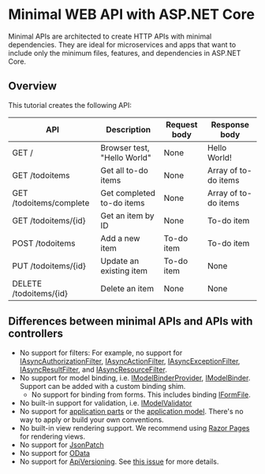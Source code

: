 # Minimal WEB API with ASP.NET Core

Minimal APIs are architected to create HTTP APIs with minimal dependencies. They are ideal for microservices and apps that want to include only the minimum files, features, and dependencies in ASP.NET Core.


## Overview

This tutorial creates the following API:

| API                        	| Description                 	| Request body 	| Response body        	|
|----------------------------	|-----------------------------	|--------------	|----------------------	|
| GET /                      	| Browser test, "Hello World" 	| None         	| Hello World!         	|
| GET /todoitems             	| Get all to-do items         	| None         	| Array of to-do items 	|
| GET /todoitems/complete    	| Get completed to-do items   	| None         	| Array of to-do items 	|
| GET /todoitems/{id}        	| Get an item by ID           	| None         	| To-do item           	|
| POST /todoitems            	| Add a new item              	| To-do item   	| To-do item           	|
| PUT /todoitems/{id}        	| Update an existing item     	| To-do item   	| None                 	|
| DELETE /todoitems/{id}     	| Delete an item              	| None         	| None                 	|


## Differences between minimal APIs and APIs with controllers

- No support for filters: For example, no support for [IAsyncAuthorizationFilter](https://docs.microsoft.com/en-us/dotnet/api/microsoft.aspnetcore.mvc.filters.iasyncauthorizationfilter), [IAsyncActionFilter](https://docs.microsoft.com/en-us/dotnet/api/microsoft.aspnetcore.mvc.filters.iasyncactionfilter), [IAsyncExceptionFilter](https://docs.microsoft.com/en-us/dotnet/api/microsoft.aspnetcore.mvc.filters.iasyncexceptionfilter), [IAsyncResultFilter](https://docs.microsoft.com/en-us/dotnet/api/microsoft.aspnetcore.mvc.filters.iasyncresultfilter), and [IAsyncResourceFilter](https://docs.microsoft.com/en-us/dotnet/api/microsoft.aspnetcore.mvc.filters.iasyncresourcefilter).
- No support for model binding, i.e. [IModelBinderProvider](https://docs.microsoft.com/en-us/dotnet/api/microsoft.aspnetcore.mvc.modelbinding.imodelbinderprovider), [IModelBinder](https://docs.microsoft.com/en-us/dotnet/api/microsoft.aspnetcore.mvc.modelbinding.imodelbinder). Support can be added with a custom binding shim.
  - No support for binding from forms. This includes binding [IFormFile](https://docs.microsoft.com/en-us/dotnet/api/microsoft.aspnetcore.http.iformfile).
- No built-in support for validation, i.e. [IModelValidator](https://docs.microsoft.com/en-us/dotnet/api/microsoft.aspnetcore.mvc.modelbinding.validation.imodelvalidator)
- No support for [application parts](https://docs.microsoft.com/en-us/aspnet/core/mvc/advanced/app-parts?view=aspnetcore-6.0) or the [application model](https://docs.microsoft.com/en-us/aspnet/core/mvc/controllers/application-model?view=aspnetcore-6.0). There's no way to apply or build your own conventions.
- No built-in view rendering support. We recommend using [Razor Pages](https://docs.microsoft.com/en-us/aspnet/core/tutorials/razor-pages/razor-pages-start?view=aspnetcore-6.0) for rendering views.
- No support for [JsonPatch](https://www.nuget.org/packages/Microsoft.AspNetCore.JsonPatch/)
- No support for [OData](https://www.nuget.org/packages/Microsoft.AspNetCore.OData/)
- No support for [ApiVersioning](https://www.nuget.org/packages/Microsoft.AspNetCore.Mvc.Versioning/). See [this issue](https://github.com/dotnet/aspnet-api-versioning/issues/751) for more details.
